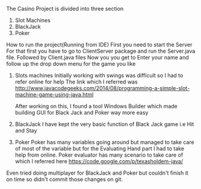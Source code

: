 The Casino Project is divided into three section
1. Slot Machines 
2. BlackJack
3. Poker

How to run the project(Running from IDE)
First you need to start the Server
	For that first you have to go to ClientServer package and run the Server.java file.
	Followed by Client.java files
		Now you you get to Enter your name and follow up the drop down menu for the game you like
		 
1. Slots machines
	Initially working with swings was difficult so I had to refer online for help
	The link which I referred was 
		http://www.javacodegeeks.com/2014/08/programming-a-simple-slot-machine-game-using-java.html

	After working on this, I found a tool Windows Builder which made building GUI for Black Jack and Poker way more easy
	
2. BlackJack
	I have kept the very basic function of Black Jack game i.e Hit and Stay

3. Poker
	Poker has many variables going around but managed to take care of most of the variable but for the Evaluating Hand part I had to take help from online.
	Poker evaluator has many scenario to take care of which I referred here
	https://code.google.com/p/texasholdem-java/

Even tried doing multiplayer for BlackJack and Poker but couldn't finish it on time so didn't commit those changes on git.

 
	